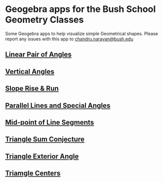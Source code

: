 # Geogebra apps for the Bush School Geometry Classes

Some Geogebra apps to help visualize simple Geometrical shapes. Please report any issues with this app to <chandru.narayan@bush.edu>


## [Linear Pair of Angles](linearpair.md)

## [Vertical Angles](vertangles.md)

## [Slope Rise & Run](slope.md)

## [Parallel Lines and Special Angles](parallel.md)

## [Mid-point of Line Segments](midpoint.md)

## [Triangle Sum Conjecture](trianglesum.md)

## [Triangle Exterior Angle](triangleexterior.md)

## [Triamgle Centers](trianglecenters.md)




